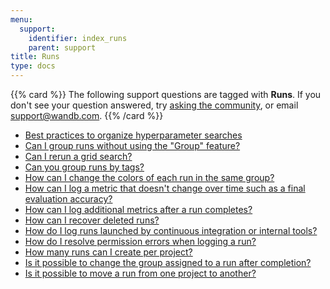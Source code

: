 ```yaml
---
menu:
  support:
    identifier: index_runs
    parent: support
title: Runs
type: docs
---
```


{{% card %}}
The following support questions are tagged with <b>Runs</b>. If you don't see 
your question answered, try [asking the community](https://community.wandb.ai/), 
or email [support@wandb.com](mailto:support@wandb.com).
{{% /card %}}

- [Best practices to organize hyperparameter searches](best_practices_organize_hyperparameter_searches.md)
- [Can I group runs without using the "Group" feature?](group_runs_without_group_feature.md)
- [Can I rerun a grid search?](rerun_grid_search.md)
- [Can you group runs by tags?](group_runs_tags.md)
- [How can I change the colors of each run in the same group?](group_runs_custom_meter.md)
- [How can I log a metric that doesn't change over time such as a final evaluation accuracy?](log_metric_doesnt_change_time_such_final.md)
- [How can I log additional metrics after a run completes?](log_additional_metrics_run_completes.md)
- [How can I recover deleted runs?](recover_deleted_runs.md)
- [How do I log runs launched by continuous integration or internal tools?](log_automated_runs_service_account.md)
- [How do I resolve permission errors when logging a run?](resolve_permission_errors_when_logging_wandb_entity.md)
- [How many runs can I create per project?](runs_create_per_project.md)
- [Is it possible to change the group assigned to a run after completion?](change_group_after_completion.md)
- [Is it possible to move a run from one project to another?](move_from_project_another.md)